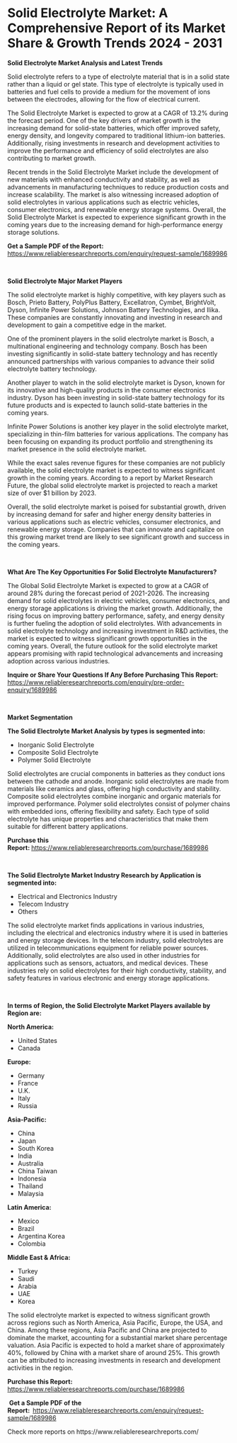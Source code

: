 <p><h1>Solid Electrolyte Market: A Comprehensive Report of its Market Share & Growth Trends 2024 - 2031</h1></p><p><strong>Solid Electrolyte Market Analysis and Latest Trends</strong></p>
<p><p>Solid electrolyte refers to a type of electrolyte material that is in a solid state rather than a liquid or gel state. This type of electrolyte is typically used in batteries and fuel cells to provide a medium for the movement of ions between the electrodes, allowing for the flow of electrical current.</p><p>The Solid Electrolyte Market is expected to grow at a CAGR of 13.2% during the forecast period. One of the key drivers of market growth is the increasing demand for solid-state batteries, which offer improved safety, energy density, and longevity compared to traditional lithium-ion batteries. Additionally, rising investments in research and development activities to improve the performance and efficiency of solid electrolytes are also contributing to market growth.</p><p>Recent trends in the Solid Electrolyte Market include the development of new materials with enhanced conductivity and stability, as well as advancements in manufacturing techniques to reduce production costs and increase scalability. The market is also witnessing increased adoption of solid electrolytes in various applications such as electric vehicles, consumer electronics, and renewable energy storage systems. Overall, the Solid Electrolyte Market is expected to experience significant growth in the coming years due to the increasing demand for high-performance energy storage solutions.</p></p>
<p><strong>Get a Sample PDF of the Report:&nbsp;</strong> <a href="https://www.reliableresearchreports.com/enquiry/request-sample/1689986">https://www.reliableresearchreports.com/enquiry/request-sample/1689986</a></p>
<p>&nbsp;</p>
<p><strong>Solid Electrolyte Major Market Players</strong></p>
<p><p>The solid electrolyte market is highly competitive, with key players such as Bosch, Prieto Battery, PolyPlus Battery, Excellatron, Cymbet, BrightVolt, Dyson, Infinite Power Solutions, Johnson Battery Technologies, and Ilika. These companies are constantly innovating and investing in research and development to gain a competitive edge in the market.</p><p>One of the prominent players in the solid electrolyte market is Bosch, a multinational engineering and technology company. Bosch has been investing significantly in solid-state battery technology and has recently announced partnerships with various companies to advance their solid electrolyte battery technology.</p><p>Another player to watch in the solid electrolyte market is Dyson, known for its innovative and high-quality products in the consumer electronics industry. Dyson has been investing in solid-state battery technology for its future products and is expected to launch solid-state batteries in the coming years.</p><p>Infinite Power Solutions is another key player in the solid electrolyte market, specializing in thin-film batteries for various applications. The company has been focusing on expanding its product portfolio and strengthening its market presence in the solid electrolyte market.</p><p>While the exact sales revenue figures for these companies are not publicly available, the solid electrolyte market is expected to witness significant growth in the coming years. According to a report by Market Research Future, the global solid electrolyte market is projected to reach a market size of over $1 billion by 2023.</p><p>Overall, the solid electrolyte market is poised for substantial growth, driven by increasing demand for safer and higher energy density batteries in various applications such as electric vehicles, consumer electronics, and renewable energy storage. Companies that can innovate and capitalize on this growing market trend are likely to see significant growth and success in the coming years.</p></p>
<p>&nbsp;</p>
<p><strong>What Are The Key Opportunities For Solid Electrolyte Manufacturers?</strong></p>
<p><p>The Global Solid Electrolyte Market is expected to grow at a CAGR of around 28% during the forecast period of 2021-2026. The increasing demand for solid electrolytes in electric vehicles, consumer electronics, and energy storage applications is driving the market growth. Additionally, the rising focus on improving battery performance, safety, and energy density is further fueling the adoption of solid electrolytes. With advancements in solid electrolyte technology and increasing investment in R&D activities, the market is expected to witness significant growth opportunities in the coming years. Overall, the future outlook for the solid electrolyte market appears promising with rapid technological advancements and increasing adoption across various industries.</p></p>
<p><strong>Inquire or Share Your Questions If Any Before Purchasing This Report:</strong> <a href="https://www.reliableresearchreports.com/enquiry/pre-order-enquiry/1689986">https://www.reliableresearchreports.com/enquiry/pre-order-enquiry/1689986</a></p>
<p>&nbsp;</p>
<p><strong>Market Segmentation</strong></p>
<p><strong>The Solid Electrolyte Market Analysis by types is segmented into:</strong></p>
<p><ul><li>Inorganic Solid Electrolyte</li><li>Composite Solid Electrolyte</li><li>Polymer Solid Electrolyte</li></ul></p>
<p><p>Solid electrolytes are crucial components in batteries as they conduct ions between the cathode and anode. Inorganic solid electrolytes are made from materials like ceramics and glass, offering high conductivity and stability. Composite solid electrolytes combine inorganic and organic materials for improved performance. Polymer solid electrolytes consist of polymer chains with embedded ions, offering flexibility and safety. Each type of solid electrolyte has unique properties and characteristics that make them suitable for different battery applications.</p></p>
<p><strong>Purchase this Report:&nbsp;</strong><a href="https://www.reliableresearchreports.com/purchase/1689986">https://www.reliableresearchreports.com/purchase/1689986</a></p>
<p>&nbsp;</p>
<p><strong>The Solid Electrolyte Market Industry Research by Application is segmented into:</strong></p>
<p><ul><li>Electrical and Electronics Industry</li><li>Telecom Industry</li><li>Others</li></ul></p>
<p><p>The solid electrolyte market finds applications in various industries, including the electrical and electronics industry where it is used in batteries and energy storage devices. In the telecom industry, solid electrolytes are utilized in telecommunications equipment for reliable power sources. Additionally, solid electrolytes are also used in other industries for applications such as sensors, actuators, and medical devices. These industries rely on solid electrolytes for their high conductivity, stability, and safety features in various electronic and energy storage applications.</p></p>
<p>&nbsp;</p>
<p><strong>In terms of Region, the Solid Electrolyte Market Players available by Region are:</strong></p>
<p>
    <p> <strong> North America: </strong>
        <ul>
            <li>United States</li>
            <li>Canada</li>
        </ul>
        </p> 
    <p> <strong> Europe: </strong>
        <ul>
            <li>Germany</li>
            <li>France</li>
            <li>U.K.</li>
            <li>Italy</li>
            <li>Russia</li>
        </ul>
        </p> 
    <p> <strong> Asia-Pacific: </strong>
        <ul>
            <li>China</li>
            <li>Japan</li>
            <li>South Korea</li>
            <li>India</li>
            <li>Australia</li>
            <li>China Taiwan</li>
            <li>Indonesia</li>
            <li>Thailand</li>
            <li>Malaysia</li>
        </ul>
        </p> 
    <p> <strong> Latin America: </strong>
        <ul>
            <li>Mexico</li>
            <li>Brazil</li>
            <li>Argentina Korea</li>
            <li>Colombia</li>
        </ul>
        </p> 
    <p> <strong> Middle East & Africa: </strong>
        <ul>
            <li>Turkey</li>
            <li>Saudi</li>
            <li>Arabia</li>
            <li>UAE</li>
            <li>Korea</li>
        </ul>
    </p>
    </p>
<p><p>The solid electrolyte market is expected to witness significant growth across regions such as North America, Asia Pacific, Europe, the USA, and China. Among these regions, Asia Pacific and China are projected to dominate the market, accounting for a substantial market share percentage valuation. Asia Pacific is expected to hold a market share of approximately 40%, followed by China with a market share of around 25%. This growth can be attributed to increasing investments in research and development activities in the region.</p></p>
<p><strong>Purchase this Report: </strong><a href="https://www.reliableresearchreports.com/purchase/1689986">https://www.reliableresearchreports.com/purchase/1689986</a></p>
<p>&nbsp;<strong>Get a Sample PDF of the Report:&nbsp;&nbsp;</strong><a href="https://www.reliableresearchreports.com/enquiry/request-sample/1689986">https://www.reliableresearchreports.com/enquiry/request-sample/1689986</a></p>
<p><strong></strong></p>
<p>Check more reports on https://www.reliableresearchreports.com/</p>